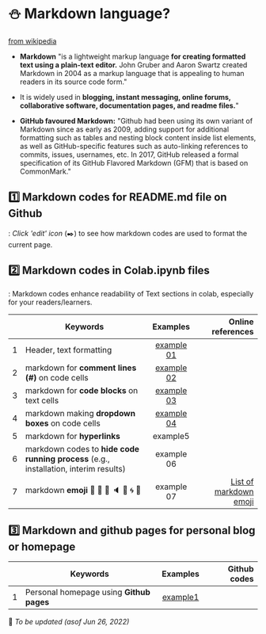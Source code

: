 # ⛄ Markdown language? 

[from wikipedia](https://en.wikipedia.org/wiki/Markdown)
- **Markdown** "is a lightweight markup language **for creating formatted text using a plain-text editor.** John Gruber and Aaron Swartz created Markdown in 2004 as a markup language that is appealing to human readers in its source code form."   
- It is widely used in **blogging, instant messaging, online forums, collaborative software, documentation pages, and readme files.**"    

- **GitHub favoured Markdown:** "Github had been using its own variant of Markdown since as early as 2009, adding support for additional formatting such as tables and nesting block content inside list elements, as well as GitHub-specific features such as auto-linking references to commits, issues, usernames, etc. In 2017, GitHub released a formal specification of its GitHub Flavored Markdown (GFM) that is based on CommonMark."  


## 1️⃣ Markdown codes for README.md file on Github
: _Click 'edit' icon_ (✒️) to see how markdown codes are used to format the current page.


## 2️⃣ Markdown codes in Colab.ipynb files
: Markdown codes enhance readability of Text sections in colab, especially for your readers/learners.

|  | Keywords | Examples | Online references |  
|:--:|---|:---:|---:|  
| 1 | Header, text formatting | [example 01](/md_example01.ipynb) |  |  
| 2 | markdown for **comment lines (#)** on code cells | [example 02](/md_example02.ipynb) |  |
| 3 | markdown for **code blocks** on text cells | [example 03](/md_example03.ipynb) |  |
| 4 | markdown making **dropdown boxes** on code cells | [example 04](/md_example04.ipynb) |  |
| 5 | markdown for **hyperlinks** | example5 |  |
| 6 | markdown codes to **hide code running process** (e.g., installation, interim results) | example 06 |  |
| 7 | markdown **emoji** 🍎 🎹 🔎 🔈 🌱 🌀 💜  | example 07 | [List of markdown emoji](https://gist.github.com/rxaviers/7360908)  |

## 3️⃣ Markdown and github pages for personal blog or homepage

|  | Keywords | Examples | Github codes |  
|:--:|---|:---:|---:| 
| 1 | Personal homepage using **Github pages** | [example1](https://MK316.github.io) |  |   


🔧 _To be updated (asof Jun 26, 2022)_  

